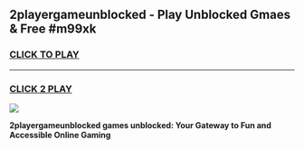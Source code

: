 
## 2playergameunblocked - Play Unblocked Gmaes & Free #m99xk
<h3>
<a href="https://news.freeplayer.one?title=2playergameunblocked&ref=24F">CLICK TO PLAY</a></h3>
<hr>

<h3>
<a href="https://news.freeplayer.one?title=2playergameunblocked&ref=24F">CLICK 2 PLAY</a>
  
</h3>

<a href="https://news.freeplayer.one?title=2playergameunblocked&ref=24F/"><img src="https://clearcache.store/games.png"></a>


**2playergameunblocked games unblocked: Your Gateway to Fun and Accessible Online Gaming**
